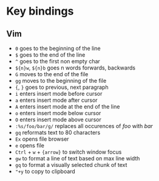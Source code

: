# Key bindings
## Vim

- `0` goes to the beginning of the line
- `$` goes to the end of the line
- `^` goes to the first non empty char
- `${n}w`, `${n}b` goes n words forwards, backwards
- `G` moves to the end of the file
- `gg` moves to the beginning of the file
- `{`, `}` goes to previous, next paragraph
- `i` enters insert mode before cursor
- `a` enters insert mode after cursor
- `A` enters insert mode at the end of the line 
- `o` enters insert mode below cursor
- `O` enters insert mode above cursor
- `:%s/foo/bar/g/` replaces all occurences of *foo* with *bar*
- `gq` reformats text to 80 characters
- `Ex` opens file browser
- `e` opens file
- `Ctrl` + `w` + `{arrow}` to switch window focus
- `gw` to format a line of text based on max line width
- `gq` to format a visually selected chunk of text
- `"+y` to copy to clipboard
